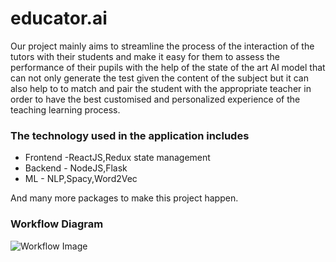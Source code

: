 # educator.ai


Our project mainly aims to streamline the process of the interaction of the tutors with their students and make it easy for them to assess the performance of their pupils with the help of the state of the art AI model that can not only generate the test given the content of the subject but it can also help to to match and pair the student with the appropriate teacher in order to have the best customised and personalized experience of the teaching learning process.

### The technology  used in the application includes 

 - Frontend -ReactJS,Redux state management
 - Backend  - NodeJS,Flask
 - ML - NLP,Spacy,Word2Vec

And many more packages to make this project happen.

### Workflow Diagram

![Workflow Image](https://raw.githubusercontent.com/singhalyash8080/Educator.ai-vitHack/master/hack-screenshots/Worflow.png)
